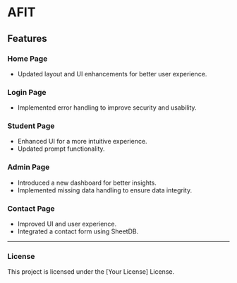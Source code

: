 # AFIT

## Features

### Home Page

- Updated layout and UI enhancements for better user experience.

### Login Page

- Implemented error handling to improve security and usability.

### Student Page

- Enhanced UI for a more intuitive experience.
- Updated prompt functionality.

### Admin Page

- Introduced a new dashboard for better insights.
- Implemented missing data handling to ensure data integrity.

### Contact Page

- Improved UI and user experience.
- Integrated a contact form using SheetDB.


---

### License

This project is licensed under the [Your License] License.

